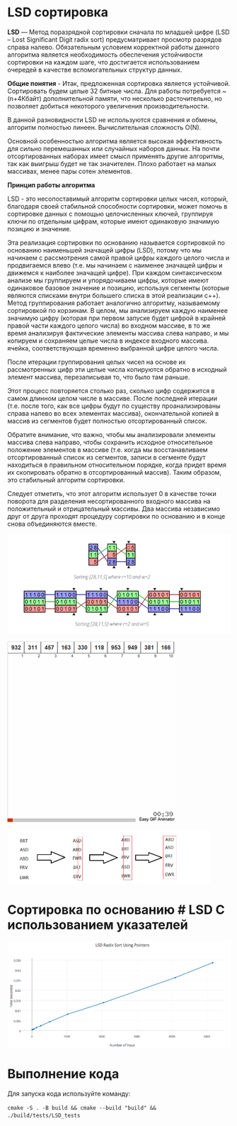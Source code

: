 # LSD сортировка

**LSD** — Метод поразрядной сортировки сначала по младшей цифре (LSD – Lost Significant Digit radix sort) предусматривает просмотр разрядов справа налево. Обязательным условием корректной работы данного алгоритма является необходимость обеспечения устойчивости сортировки на каждом шаге, что достигается использованием очередей в качестве вспомогательных структур данных.

**Общие понятия** - 
Итак, предложенная сортировка является устойчивой. Сортировать будем целые 32 битные числа. Для работы потребуется ~(n+4Кбайт) дополнительной памяти, что несколько расточительно, но позволяет добиться некоторого увеличения производительности.

В данной разновидности LSD не используются сравнения и обмены, алгоритм полностью линеен. Вычислительная сложность O(N).

Основной особенностью алгоритма является высокая эффективность для сильно перемешанных или случайных наборов данных. На почти отсортированных наборах имеет смысл применять другие алгоритмы, так как выигрыш будет не так значителен. Плохо работает на малых массивах, менее пары сотен элементов.

**Принцип работы алгоритма**

LSD - это несопоставимый алгоритм сортировки целых чисел, который, благодаря своей стабильной способности сортировки, может помочь в сортировке данных с помощью целочисленных ключей, группируя ключи по отдельным цифрам, которые имеют одинаковую значимую позицию и значение.

Эта реализация сортировки по основанию называется сортировкой по основанию наименьшей значащей цифры (LSD), потому что мы начинаем с рассмотрения самой правой цифры каждого целого числа и продвигаемся влево (т.е. мы начинаем с наименее значащей цифры и движемся к наиболее значащей цифре). При каждом синтаксическом анализе мы группируем и упорядочиваем цифры, которые имеют одинаковое базовое значение и позицию, используя сегменты (которые являются списками внутри большего списка в этой реализации c++). Метод группирования работает аналогично алгоритму, называемому сортировкой по корзинам. В целом, мы анализируем каждую наименее значимую цифру (которая при первом запуске будет цифрой в крайней правой части каждого целого числа) во входном массиве, в то же время анализируя фактические элементы массива слева направо, и мы копируем и сохраняем целые числа в индексе входного массива. ячейка, соответствующая временно выбранной цифре целого числа.

После итерации группирования целых чисел на основе их рассмотренных цифр эти целые числа копируются обратно в исходный элемент массива, перезаписывая то, что было там раньше.

Этот процесс повторяется столько раз, сколько цифр содержится в самом длинном целом числе в массиве. После последней итерации (т.е. после того, как все цифры будут по существу проанализированы справа налево во всех элементах массива), окончательной копией в массив из сегментов будет полностью отсортированный список.

Обратите внимание, что важно, чтобы мы анализировали элементы массива слева направо, чтобы сохранить исходное относительное положение элементов в массиве (т.е. когда мы восстанавливаем отсортированный список из сегментов, записи в сегменте будут находиться в правильном относительном порядке, когда придет время их скопировать обратно в отсортированный массив). Таким образом, это стабильный алгоритм сортировки.

Следует отметить, что этот алгоритм использует 0 в качестве точки поворота для разделения несортированного входного массива на положительный и отрицательный массивы. Два массива независимо друг от друга проходят процедуру сортировки по основанию и в конце снова объединяются вместе.

![LSD](./images/work.PNG)

![LSD](./images/work2.gif)

![LSD](./images/work3.PNG)

# Сортировка по основанию # LSD С использованием указателей 

![LSD](./images/lsd1.png)


# Выполнение кода
 Для запуска кода используйте команду:

`cmake -S . -B build && cmake --build "build" && ./build/tests/LSD_tests`